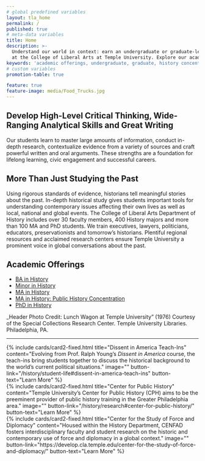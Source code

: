 ```yaml
---
# global predefined variables
layout: tla_home
permalink: /
published: true
# meta-data variables
title: Home
description: >-
  Understand our world in context: earn an undergraduate or graduate-level degree in History
  at the College of Liberal Arts at Temple University. Explore our academic offerings and history concentration.
keywords: 'academic offerings, undergraduate, graduate, history concentration'
# custom variables
promotion-table: true

feature: true
feature-image: media/Food_Trucks.jpg
---
```

## Develop High-Level Critical Thinking, Wide-Ranging Analytical Skills and Great Writing
Our students learn to master large amounts of information, conduct in-depth research, contextualize evidence from a variety of sources and craft powerful written and oral arguments. These strengths are a foundation for lifelong learning, civic engagement and successful careers.

## More Than Just Studying the Past
Using rigorous standards of evidence, historians tell meaningful stories about the past. In-depth historical study gives students important tools for understanding contemporary issues affecting their own lives as well as local, national and global events. The College of Liberal Arts Department of History includes over 30 faculty members, 400 History majors and more than 100 MA and PhD students. We train executives, lawyers, politicians, educators, preservationists and tomorrow’s historians. Plentiful regional resources and acclaimed research centers ensure Temple University a prominent voice in global conversations about the past.

## Academic Offerings
- [BA in History](https://www.temple.edu/academics/degree-programs/history-major-la-hist-ba)
- [Minor in History](http://bulletin.temple.edu/undergraduate/liberal-arts/history/minor-history/)
- [MA in History](https://www.temple.edu/academics/degree-programs/history-ma-la-hist-ma)
- [MA in History: Public History Concentration](https://sites.temple.edu/centerforpublichistory/graduate-program/)
- [PhD in History](https://www.temple.edu/academics/degree-programs/history-phd-la-hist-phd)

_Header Photo Credit: Lunch Wagon at Temple University” (1976) Courtesy of the Special Collections Research Center. Temple University Libraries. Philadelphia, PA.

___

<div class="row row-wide">
  <div class="col m12 l4">{% include cards/card2-fixed.html
    title="Dissent in America Teach-Ins"
    content="Evolving from Prof. Ralph Young’s <i>Dissent in America</i> course, the teach-ins bring students together to discuss the historical background to the world’s current political situations."
    image=""
    button-link="/history/student-life#dissent-in-america-teach-ins"
    button-text="Learn More" %}
  </div>
  <div class="row row-wide">
    <div class="col m12 l4">{% include cards/card2-fixed.html
      title="Center for Public History"
      content="Temple University’s Center for Public History (CPH) aims to be the preeminent provider of public history training in the Greater Philadelphia area."
      image=""
      button-link="/history/research#center-for-public-history/"
      button-text="Learn More" %}
    </div>
    <div class="row row-wide">
      <div class="col m12 l4">{% include cards/card2-fixed.html
        title="Center for the Study of Force and Diplomacy"
        content="Housed within the History Department, CENFAD fosters interdisciplinary faculty and student research on the historic and contemporary use of force and diplomacy in a global context."
        image=""
        button-link="https://develop.cla.temple.edu/center-for-the-study-of-force-and-diplomacy/"
        button-text="Learn More" %}
      </div>
</div>
